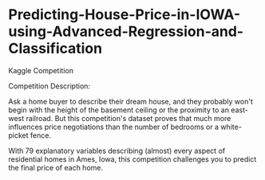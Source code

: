 # Predicting-House-Price-in-IOWA-using-Advanced-Regression-and-Classification

Kaggle Competition

Competition Description: 

Ask a home buyer to describe their dream house, and they probably won't begin with the height of the basement ceiling or the proximity to an east-west railroad. But this  competition's dataset proves that much more influences price negotiations than the number of bedrooms or a white-picket fence.

With 79 explanatory variables describing (almost) every aspect of residential homes in Ames, Iowa, this competition challenges you to predict the final price of each home.

